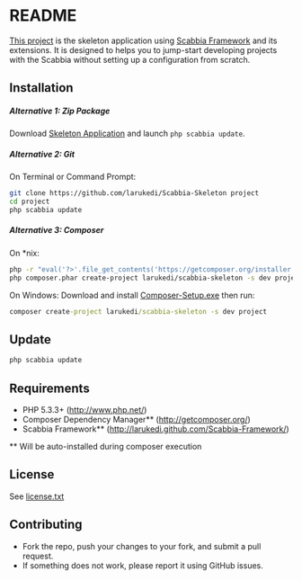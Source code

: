 README
======

[This project](https://github.com/larukedi/Scabbia-Skeleton/) is the skeleton application using [Scabbia Framework](http://larukedi.github.com/Scabbia-Framework/) and its extensions. It is designed to helps you to jump-start developing projects with the Scabbia without setting up a configuration from scratch.


Installation
------------
##### Alternative 1: Zip Package #####

Download [Skeleton Application](https://github.com/larukedi/Scabbia-Skeleton/archive/master.zip) and launch `php scabbia update`.

##### Alternative 2: Git #####

On Terminal or Command Prompt:
``` bash
git clone https://github.com/larukedi/Scabbia-Skeleton project
cd project
php scabbia update
```

##### Alternative 3: Composer #####

On *nix:
``` bash
php -r "eval('?>'.file_get_contents('https://getcomposer.org/installer'));"
php composer.phar create-project larukedi/scabbia-skeleton -s dev project
```

On Windows:
Download and install [Composer-Setup.exe](http://getcomposer.org/Composer-Setup.exe) then run:
``` bat
composer create-project larukedi/scabbia-skeleton -s dev project
```


Update
------
``` bash
php scabbia update
```


Requirements
------------
* PHP 5.3.3+ (http://www.php.net/)
* Composer Dependency Manager** (http://getcomposer.org/)
* Scabbia Framework** (http://larukedi.github.com/Scabbia-Framework/)

** Will be auto-installed during composer execution


License
-------
See [license.txt](license.txt)


Contributing
------------
* Fork the repo, push your changes to your fork, and submit a pull request.
* If something does not work, please report it using GitHub issues.
